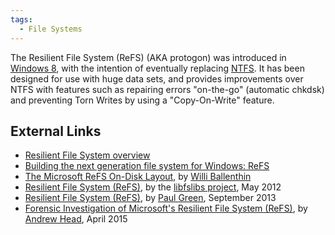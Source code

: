 ```yaml
---
tags:
  - File Systems
---
```

The Resilient File System (ReFS) (AKA protogon) was introduced in
[Windows 8](windows.md), with the intention of eventually
replacing [NTFS](ntfs.md). It has been designed for use with
huge data sets, and provides improvements over NTFS with features such
as repairing errors "on-the-go" (automatic chkdsk) and preventing Torn
Writes by using a "Copy-On-Write" feature.

## External Links

- [Resilient File System
  overview](http://msdn.microsoft.com/en-us/library/hh831724.aspx)
- [Building the next generation file system for Windows:
  ReFS](http://blogs.msdn.com/b/b8/archive/2012/01/16/building-the-next-generation-file-system-for-windows-refs.aspx)
- [The Microsoft ReFS On-Disk
  Layout](http://www.williballenthin.com/forensics/refs/index.html), by
  [Willi Ballenthin](willi_ballenthin.md)
- [Resilient File System
  (ReFS)](https://googledrive.com/host/0B3fBvzttpiiSSmwxUWxManBEMG8/Resilient%20File%20System%20(ReFS).pdf),
  by the [libfslibs project](https://github.com/libyal/libfsrefs), May
  2012
- [Resilient File System
  (ReFS)](http://www.pkgreen.co.uk/Knowledgebase/research/Resilient_File_System_ReFS),
  by [Paul Green](paul_green.md), September 2013
- [Forensic Investigation of Microsoft's Resilient File System
  (ReFS)](http://resilientfilesystem.co.uk), by [Andrew
  Head](andrew_head.md), April 2015
